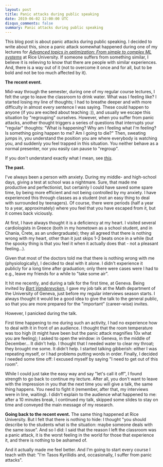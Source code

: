 ```yaml
---
layout: post
title: Panic attacks during public speaking
date: 2019-06-02 12:00:00 UTC
disqus_comments: false
summary: Panic attacks during public speaking
---
```


This blog post is about panic attacks during public speaking.
I decided to write about this, since a panic attack somewhat happened during one of my lectures for 
[*Advanced topics in optimization: From simple to complex ML systems*](https://akyrillidis.github.io/comp545/) at Rice University.
If someone suffers from something similar, I believe it is relieving to know that there are people with similar experiences.
And, there is a way out of it (not to overcome it once and for all, but to be bold and not be too much affected by it).

**The recent event.** 

Mid-way through the semester, during one of my regular course lectures, I felt the urge to leave the classroom to drink water. What was I feeling like? 
I started losing my line of thoughts; I had to breathe deeper and with more difficulty in almost every sentence I was saying.
These could happen to anyone (if you are excited about teaching :)), and usually we escape this situation by "regrouping" ourselves.
However, when you suffer from panic attacks, another thought triggers a series of questions that interrupts your "regular" thoughts:
"What is happening? Why am I feeling what I'm feeling? Is something going happen to me? Am I going to die?"
Then, sweating jumps in, you understand the position you are where everybody is watching you, and suddenly you feel trapped in this situation. 
You neither behave as a normal presenter, nor you easily can pause to "regroup".

If you don't understand exactly what I mean, see [*this*](https://www.youtube.com/watch?v=DeClZfVwOk4).

**The past.** 

I've always been a person with anxiety. During my middle- and high-school days, giving a test at school was a nightmare.
Sure, that made me productive and perfectionist, but certainly I could have saved some spare time, by being more efficient
and not being controlled by my anxiety. I have experienced this through classes as a student (not an easy thing to deal with surrounded by teenagers).
Of course, there were periods (half a year to a year, approximately) where you feel that you have escaped from it, but it comes back viciously.

At first, I have always thought it is a deficiency at my heart. I visited several cardiologists in Greece (both in my hometown as a school student, and in Chania, Crete,
as an undergraduate); they all agreed that there is nothing wrong with my heart, other than it just skips 1-2 beats once in a while (but the spooky thing is that 
you feel it when it actually does that - not a pleasant feeling...).

Given that most of the doctors told me that there is nothing wrong with me (physiologically), I decided to deal with it alone.
I didn't experience it publicly for a long time after graduation; only there were cases were I had to e.g., leave 
my friends for a while to "take some air". 

It hit me recently, and during a talk for the first time, at Geneva.
Being invited by [*Bart Vandereycken*](https://www.unige.ch/math/vandereycken/), I gave my job talk at the Math department of the University of Geneva,
just before my regular interviews season starts. I always thought it would be a good idea to give the talk to the general public,
so that you are more prepared for the "important" (career-wise) invites. 

However, I panicked during the talk.

First time happening to me during such an activity, I had no experience how to deal with it in front of an audience.
I thought that the room temperature was too high (it might have been but the panic attack magnifies 10x what you are feeling); 
I asked to open the window: in Geneva, in the middle of December... It didn't help.
I thought that I needed water to clear my throat; they brought me some. It didn't help.
I started talking gibberish: either I was repeating myself, or I had problems putting words in order.
Finally, I decided I needed some time off: I excused myself by saying "I need to get out of this room". 

While I could just take the easy way and say "let's call it off", I found strength to go back to continue my lecture.
After all, you don't want to leave with the impression in you that the next time you will give a talk, the same thing happens.
You need to fight it (remember, after that, my interviews were in line, waiting).
I didn't explain to the audience what happened to me: after a 10 minutes break, I continued my talk, skipped some slides to stay on time
and conveyed the main message of my research.

**Going back to the recent event.**
The same thing happened at Rice University. But I felt that there is nothing to hide: I thought "you should describe 
to the students what is the situation: maybe someone deals with the same issue". And so I did: I said that the reason I left
the classroom was a panic attack, it is the worst feeling in the world for those that experience it, and there is nothing
to be ashamed of. 

And it actually made me feel better. And I'm going to start every course I teach with that: "I'm Tasos Kyrillidis and, occasionally, I suffer from panic attacks".
